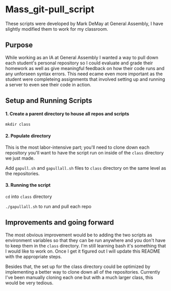 # Mass_git-pull_script
These scripts were developed by Mark DeMay at General Assembly, I have slightly modified them to work for my classroom.

## Purpose
While working as an IA at General Assembly I wanted a way to pull down each student's personal repository so I could evaluate and grade their homework as well as give meaningful feedback on how their code runs and any unforseen syntax errors. This need ecame even more important as the student were completeing assignments that involved setting up and running a server to even see their code in action.

## Setup and Running Scripts

#### 1. Create a parent directory to house all repos and scripts
`mkdir class`

#### 2. Populate directory
This is the most labor-intensive part; you'll need to clone down each repository you'll want to have the script run on inside of the `class` directory we just made.

Add `gapull.sh` and `gapullall.sh` files to `class` directory on the same level as the repositories.

#### 3. Running the script
`cd` into `class` directory

`./gapullall.sh` to run and pull each repo

## Improvements and going forward
The most obvious improvement would be to adding the two scripts as environment variables so that they can be run anywhere and you don't have to keep them in the `class` directory. I'm still learning bash it's something that I would like to work on. Once I get it figured out I will update this README with the appropriate steps.

Besides that, the set up for the class directory could be optimized by implementing a better way to clone down all of the repositories. Currently I've been manually cloning each one but with a much larger class, this would be very tedious.
